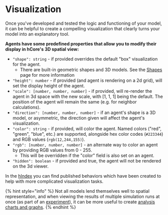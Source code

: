 # Visualization

Once you've developed and tested the logic and functioning of your model, it can be helpful to create a compelling visualization that clearly turns your model into an explanatory tool.

**Agents have some predefined properties that allow you to modify their display in hCore's 3D spatial view:**

* `"shape": string` - if provided overrides the default "box" visualization for the agent.
  * There are built-in geometric shapes and 3D models. See the [Shapes ](shapes.md)page for more information
* `"height": number` - if provided \(and agent is rendering on a 2d grid\), will set the display height of the agent.
* `"scale": [number, number, number]` - if provided, will re-render the agent in 3d space with the new scale, with \[1, 1, 1\] being the default. The position of the agent will remain the same \(e.g. for neighbor calculations\).
* `"direction": [number, number, number]` - if an agent's shape is a 3D model, or asymmetric, the direction given will affect the agent's visualization.
* `"color": string` - if provided, will color the agent. Named colors \("red", "green", "blue", etc.\) are supported, alongside hex color codes \(`#223344`\) and RGB values \(`rgb(12,244,155)`\).
* `"rgb": [number, number, number]` - an alternate way to color an agent by providing RGB values from 0 - 255.
  * This will be overridden if the "color" field is also set on an agent.
* `"hidden": boolean` - if provided and true, the agent will not be rendered on the 3d viewer.

In the [hIndex](https://hash.ai/search?query=display&sort=relevance&page=1) you can find published behaviors which have been created to help with more complicated visualization tasks.

{% hint style="info" %}
Not all models lend themselves well to spatial representation, and when viewing the results of multiple simulation runs at once \(as part of an [experiment](../../experiments/)\), it can be more useful to create [analysis charts and graphs](../../views/metrics/).
{% endhint %}

